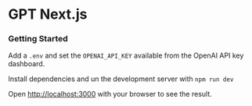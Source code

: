 # GPT Next.js

### Getting Started

Add a `.env` and set the `OPENAI_API_KEY` available from the OpenAI API key dashboard.

Install dependencies and un the development server with `npm run dev`

Open [http://localhost:3000](http://localhost:3000) with your browser to see the result.
